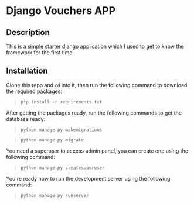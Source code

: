 # Django Vouchers APP

## Description
This is a simple starter django application which I used to get to know the framework for the first time.

## Installation
Clone this repo and `cd` into it, then run the following command to download the required packages:

>  ```pip install -r requirements.txt```

After getting the packages ready, run the following commands to get the database ready:

>  ```python manage.py makemigrations```

>  ```python manage.py migrate```

You need a superuser to access admin panel, you can create one using the following command:

>  ```python manage.py createsuperuser```

You're ready now to run the development server using the following command:

>  ```python manage.py runserver```

